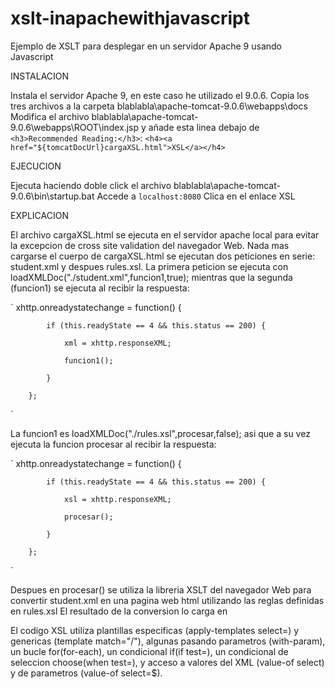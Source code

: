 # xslt-inapachewithjavascript
Ejemplo de XSLT para desplegar en un servidor Apache 9 usando Javascript

INSTALACION

Instala el servidor Apache 9, en este caso he utilizado el 9.0.6.
Copia los tres archivos a la carpeta blablabla\apache-tomcat-9.0.6\webapps\docs\
Modifica el archivo blablabla\apache-tomcat-9.0.6\webapps\ROOT\index.jsp
y añade esta linea debajo de `<h3>Recommended Reading:</h3>`:
`<h4><a href="${tomcatDocUrl}cargaXSL.html">XSL</a></h4>`

EJECUCION

Ejecuta haciendo doble click el archivo blablabla\apache-tomcat-9.0.6\bin\startup.bat
Accede a `localhost:8080`
Clica en el enlace XSL

EXPLICACION

El archivo cargaXSL.html se ejecuta en el servidor apache local para evitar la excepcion de cross site validation del navegador Web.
Nada mas cargarse el cuerpo de cargaXSL.html se ejecutan dos peticiones en serie: student.xml y despues rules.xsl.
La primera peticion se ejecuta con loadXMLDoc("./student.xml",funcion1,true); mientras que la segunda (funcion1) se ejecuta al recibir la respuesta:

`
xhttp.onreadystatechange = function() {

			if (this.readyState == 4 && this.status == 200) {
			
				xml = xhttp.responseXML;
				
				funcion1();
				
			}
			
		};
`

La funcion1 es loadXMLDoc("./rules.xsl",procesar,false); asi que a su vez ejecuta la funcion procesar al recibir la respuesta:

`
xhttp.onreadystatechange = function() {

			if (this.readyState == 4 && this.status == 200) {
			
				xsl = xhttp.responseXML;
				
				procesar();
				
			}
			
		};
		
`

Despues en procesar() se utiliza la libreria XSLT del navegador Web para convertir student.xml en una pagina web html utilizando las reglas definidas en rules.xsl
El resultado de la conversion lo carga en <div id="example" />
El codigo XSL utiliza plantillas especificas (apply-templates select=) y genericas (template match="/"), algunas pasando parametros (with-param), un bucle for(for-each), un condicional if(if test=), un condicional de seleccion choose(when test=), y acceso a valores del XML (value-of select) y de parametros (value-of select=$).
